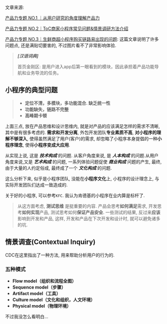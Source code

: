 文章来源:

[产品力专题 NO.1 ｜从用户研究的角度理解产品力](https://cdc.tencent.com/2021/06/23/%e4%ba%a7%e5%93%81%e5%8a%9b%e4%b8%93%e9%a2%98-no-1%ef%bd%9c%e4%bb%8e%e7%94%a8%e6%88%b7%e7%a0%94%e7%a9%b6%e7%9a%84%e8%a7%92%e5%ba%a6%e7%90%86%e8%a7%a3%e4%ba%a7%e5%93%81%e5%8a%9b/)

[产品力专题 NO.2｜ToC商家小程序常见问题&情景调研方法介绍](https://cdc.tencent.com/2021/06/23/%e4%ba%a7%e5%93%81%e5%8a%9b%e4%b8%93%e9%a2%98-no-2%ef%bd%9ctoc%e5%95%86%e5%ae%b6%e5%b0%8f%e7%a8%8b%e5%ba%8f%e5%b8%b8%e8%a7%81%e9%97%ae%e9%a2%98%e6%83%85%e6%99%af%e8%b0%83%e7%a0%94%e6%96%b9%e6%b3%95/)

[产品力专题 NO.3｜生鲜商超小程序购买链路易出现的问题](https://cdc.tencent.com/2021/06/23/%e4%ba%a7%e5%93%81%e5%8a%9b%e4%b8%93%e9%a2%98-no-3%ef%bd%9c%e7%94%9f%e9%b2%9c%e5%95%86%e8%b6%85%e5%b0%8f%e7%a8%8b%e5%ba%8f%e8%b4%ad%e4%b9%b0%e9%93%be%e8%b7%af%e6%98%93%e5%87%ba%e7%8e%b0%e7%9a%84/): 这篇文章说明了许多问题点, 还是满贴切要害的, 不过图片看不了非常影响体验.

> ***[汉语词典]***
>
> 首页金刚区: 是用户进入app后第一眼看到的模块，因此承担着产品功能导航和业务导流的任务。

## 小程序的典型问题

> - **定位不清，多模块，多功能混合. 缺乏统一性**
> - **功能缺失，链路不完整**
> - **高峰期卡顿**

上面三点, 放在产品思维和设计思维内, 就是对产品的应该满足怎样的需求不清晰, 其中是有很多考虑的. **需求和开发分离**, 外包开发团队**专业素质不高**, **对小程序的理解不够深入**, 使得虽然满足了用户(客户)的需求, 却忽略了小程序本身提倡的一种**小程序理念**, 使得**小程序变成大应用**.

从实现上说, 这是 **_技术构成_** 的问题. 从客户角度来说, 是 **_人本构成_** 的问题.从用户角度来说,又是 **_艺术构成_** 的问题, 一系列体验问题促使 **_商业构成_** 问题的产生, 最终, 由于大量的人约定俗成, 最终成了一个 **_文化构成_** 的问题.

这么分析下来, 似乎是小程序团队, 没能在**小程序文化**上, 小程序的设计理念上, 与实际开发团队们达成一致造成的.

关于好的小程序, 可以参考`KFC`. 我认为肯德基的小程序在业内算是标杆了.

> 从这方面考虑, **测试思维** 是挺重要的内容. 产品会思考**如何满足**需求, 开发思考**如何实现**产品, 测试思考如何**保证产品安全**. 一些测试的结果, 反过来**应该**影响到开发和产品, 这样, 开发和产品在下次开发和设计时, 就可以避免诸多的坑.

## 情景调查(Contextual Inquiry)

CDC在这里指出了一种方法, 用来帮助分析用户的行为的.

### 五种模式

- **Flow model（组织和流程全图）**
- **Sequence model（步骤）**
- **Artifact model（工具）**
- **Culture model（文化和组织，人文环境）**
- **Physical model（物理环境）**

不过我没怎么看明白...

